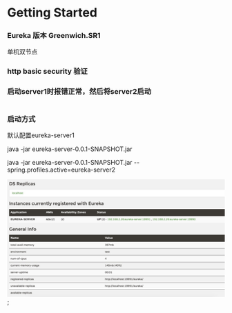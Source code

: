 # Getting Started

### Eureka 版本 Greenwich.SR1
单机双节点

### http basic security 验证

### 启动server1时报错正常，然后将server2启动

#
### 启动方式

默认配置eureka-server1

java -jar eureka-server-0.0.1-SNAPSHOT.jar 

java -jar eureka-server-0.0.1-SNAPSHOT.jar --spring.profiles.active=eureka-server2


![eureka注册中心](https://github.com/rubenchan/eureka-server/blob/master/eureka.jpg);
      